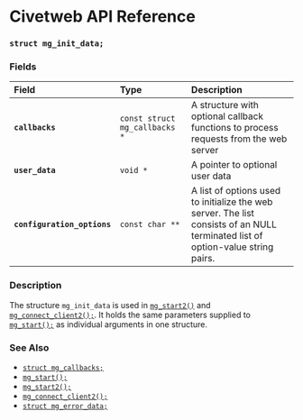 # Civetweb API Reference

### `struct mg_init_data;`

### Fields

| Field | Type | Description |
| :--- | :--- | :--- |
|**`callbacks`**|`const struct mg_callbacks *`| A structure with optional callback functions to process requests from the web server |
|**`user_data`**|`void *`| A pointer to optional user data |
|**`configuration_options`**|`const char **`| A list of options used to initialize the web server. The list consists of an NULL terminated list of option-value string pairs. |

### Description

The structure `mg_init_data` is used in [`mg_start2()`](mg_start.md) and [`mg_connect_client2();`](mg_connect_client2.md).
It holds the same parameters supplied to [`mg_start();`](mg_start.md) as individual arguments in one structure.

### See Also

* [`struct mg_callbacks;`](mg_callbacks.md)
* [`mg_start();`](mg_start.md)
* [`mg_start2();`](mg_start2.md)
* [`mg_connect_client2();`](mg_connect_client2.md)
* [`struct mg_error_data;`](mg_error_data.md)
